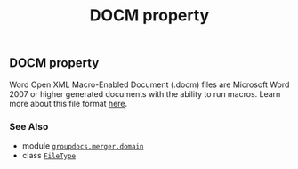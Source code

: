 ﻿---
title: DOCM property
second_title: GroupDocs.Merger for Python via .NET API References
description: 
type: docs
url: /python-net/groupdocs.merger.domain/filetype/docm/
is_root: false
weight: 140
---

## DOCM property


Word Open XML Macro-Enabled Document (.docm) files are Microsoft Word 2007 or higher generated documents with the ability to run macros.
Learn more about this file format [here](https://docs.fileformat.com/word-processing/docm).

### See Also
* module [`groupdocs.merger.domain`](../../)
* class [`FileType`](/merger/python-net/groupdocs.merger.domain/filetype)
